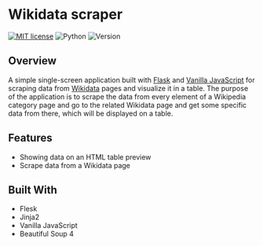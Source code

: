 # Wikidata scraper

[![MIT license](https://img.shields.io/badge/license-MIT-brightgreen)](https://lbesson.mit-license.org/)
![Python](https://img.shields.io/badge/language-Python-brightgreen)
![Version](https://img.shields.io/badge/python-3.6%20%7C%203.7-blue)

## Overview

A simple single-screen application built with [Flask](https://flask.palletsprojects.com/en/1.1.x/) and [Vanilla JavaScript](http://vanilla-js.com/) for scraping data from [Wikidata](https://www.wikidata.org/wiki/Wikidata:Main_Page) pages and visualize it in a table. The purpose of the application is to scrape the data from every element of a Wikipedia category page and go to the related Wikidata page and get some specific data from there, which will be displayed on a table.

## Features

- Showing data on an HTML table preview
- Scrape data from a Wikidata page

## Built With

- Flesk
- Jinja2
- Vanilla JavaScript
- Beautiful Soup 4
